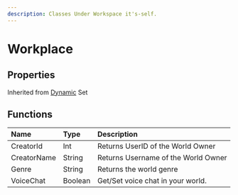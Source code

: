 ```yaml
---
description: Classes Under Workspace it's-self.
---
```


# Workplace

## Properties

Inherited from [Dynamic](https://docs.brickverse.co/bricklua-lua-references-manual/dymanic) Set

## Functions

| Name | Type | Description |
| :--- | :--- | :--- |
| CreatorId | Int | Returns UserID of the World Owner |
| CreatorName | String | Returns Username of the World Owner |
| Genre | String | Returns the world genre |
| VoiceChat | Boolean | Get/Set voice chat in your world. |

